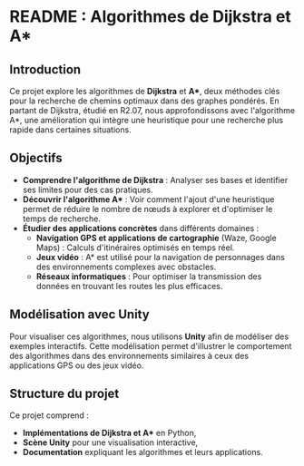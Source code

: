# README : Algorithmes de Dijkstra et A\*

## Introduction

Ce projet explore les algorithmes de **Dijkstra** et **A\***, deux méthodes clés pour la recherche de chemins optimaux dans des graphes pondérés. En partant de Dijkstra, étudié en R2.07, nous approfondissons avec l'algorithme A\*, une amélioration qui intègre une heuristique pour une recherche plus rapide dans certaines situations.

## Objectifs

- **Comprendre l'algorithme de Dijkstra** : Analyser ses bases et identifier ses limites pour des cas pratiques.
- **Découvrir l'algorithme A\*** : Voir comment l'ajout d'une heuristique permet de réduire le nombre de nœuds à explorer et d'optimiser le temps de recherche.
- **Étudier des applications concrètes** dans différents domaines :
  - **Navigation GPS et applications de cartographie** (Waze, Google Maps) : Calculs d'itinéraires optimisés en temps réel.
  - **Jeux vidéo** : A\* est utilisé pour la navigation de personnages dans des environnements complexes avec obstacles.
  - **Réseaux informatiques** : Pour optimiser la transmission des données en trouvant les routes les plus efficaces.

## Modélisation avec Unity

Pour visualiser ces algorithmes, nous utilisons **Unity** afin de modéliser des exemples interactifs. Cette modélisation permet d'illustrer le comportement des algorithmes dans des environnements similaires à ceux des applications GPS ou des jeux vidéo.

## Structure du projet

Ce projet comprend :
- **Implémentations de Dijkstra et A\*** en Python,
- **Scène Unity** pour une visualisation interactive,
- **Documentation** expliquant les algorithmes et leurs applications.
